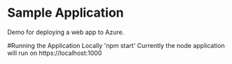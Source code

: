 # Sample Application

Demo for deploying a web app to Azure.

#Running the Application Locally
'npm start'
Currently the node application will run on https://localhost:1000